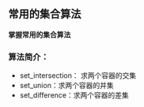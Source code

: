 ## 常用的集合算法
**掌握常用的集合算法**
### 算法简介：
- set_intersection： 求两个容器的交集
- set_union：求两个容器的并集
- set_difference：求两个容器的差集